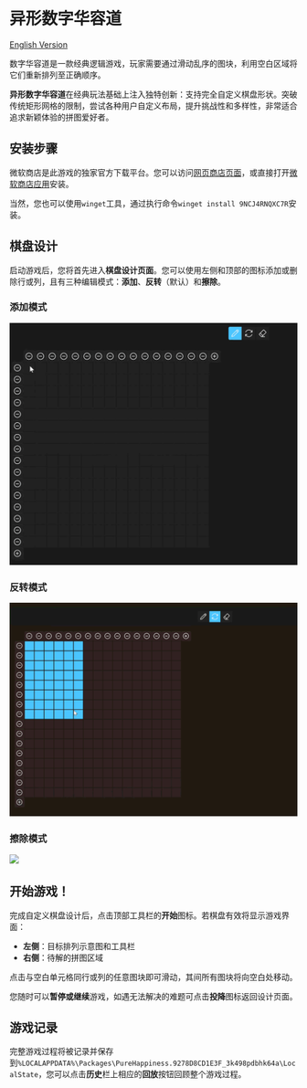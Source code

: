 # 异形数字华容道

[English Version](./README.md)

数字华容道是一款经典逻辑游戏，玩家需要通过滑动乱序的图块，利用空白区域将它们重新排列至正确顺序。

**异形数字华容道**在经典玩法基础上注入独特创新：支持完全自定义棋盘形状。突破传统矩形网格的限制，尝试各种用户自定义布局，提升挑战性和多样性，非常适合追求新颖体验的拼图爱好者。

## 安装步骤

微软商店是此游戏的独家官方下载平台。您可以访问[网页商店页面](https://apps.microsoft.com/detail/9NCJ4RNQXC7R)，或直接打开[微软商店应用](ms-windows-store://pdp/?productid=9NCJ4RNQXC7R)安装。

当然，您也可以使用`winget`工具，通过执行命令`winget install 9NCJ4RNQXC7R`安装。

## 棋盘设计

启动游戏后，您将首先进入**棋盘设计页面**。您可以使用左侧和顶部的图标添加或删除行或列，且有三种编辑模式：**添加**、**反转**（默认）和**擦除**。

### 添加模式

![](Irregular%20Sliding%20Puzzle/Assets/add.gif)

### 反转模式

![](Irregular%20Sliding%20Puzzle/Assets/reverse.gif)

### 擦除模式

![](Irregular%20Sliding%20Puzzle/Assets/erase.gif)

## 开始游戏！

完成自定义棋盘设计后，点击顶部工具栏的**开始**图标。若棋盘有效将显示游戏界面：

- **左侧**：目标排列示意图和工具栏
- **右侧**：待解的拼图区域

点击与空白单元格同行或列的任意图块即可滑动，其间所有图块将向空白处移动。

您随时可以**暂停或继续**游戏，如遇无法解决的难题可点击**投降**图标返回设计页面。

## 游戏记录

完整游戏过程将被记录并保存到`%LOCALAPPDATA%\Packages\PureHappiness.9278D8CD1E3F_3k498pdbhk64a\LocalState`，您可以点击**历史**栏上相应的**回放**按钮回顾整个游戏过程。